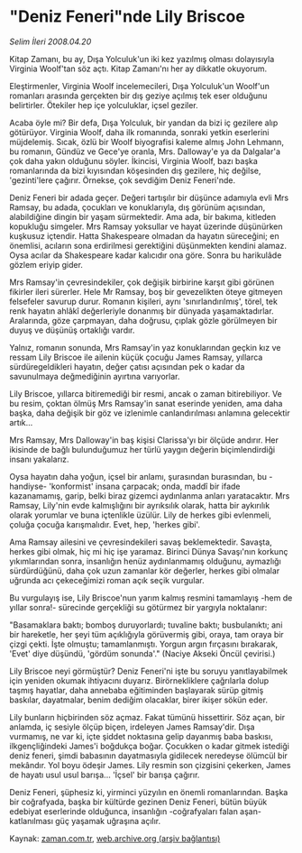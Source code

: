 # "Deniz Feneri"nde Lily Briscoe

*Selim İleri 2008.04.20*

<tr><td class="metin" colspan="2" style="padding-top: 20px; padding-left: 5px; padding-right: 10px;">Kitap Zamanı, bu ay, Dışa Yolculuk'un iki kez yazılmış olması dolayısıyla Virginia Woolf'tan söz açtı. Kitap Zamanı'nı her ay dikkatle okuyorum.</td></tr><tr><td class="metin" colspan="2" style="padding-top: 20px; padding-left: 5px; padding-right: 10px;"><p>Eleştirmenler, Virginia Woolf incelemecileri, Dışa Yolculuk'un Woolf'un romanları arasında gerçekten bir dış geziye açılmış tek eser olduğunu belirtirler. Ötekiler hep içe yolculuklar, içsel geziler.
<p>Acaba öyle mi? Bir defa, Dışa Yolculuk, bir yandan da bizi iç gezilere alıp götürüyor. Virginia Woolf, daha ilk romanında, sonraki yetkin eserlerini müjdelemiş. Sıcak, özlü bir Woolf biyografisi kaleme almış John Lehmann, bu romanın, Gündüz ve Gece'ye oranla, Mrs. Dalloway'e ya da Dalgalar'a çok daha yakın olduğunu söyler. İkincisi, Virginia Woolf, bazı başka romanlarında da bizi kıyısından köşesinden dış gezilere, hiç değilse, 'gezinti'lere çağırır. Örnekse, çok sevdiğim Deniz Feneri'nde.
<p>Deniz Feneri bir adada geçer. Değeri tartışılır bir düşünce adamıyla evli Mrs Ramsay, bu adada, çocukları ve konuklarıyla, dış görünüm açısından, alabildiğine dingin bir yaşam sürmektedir. Ama ada, bir bakıma, kitleden kopukluğu simgeler. Mrs Ramsay yoksullar ve hayat üzerinde düşünürken kuşkusuz içtendir. Hatta Shakespeare olmadan da hayatın süreceğini; en önemlisi, acıların sona erdirilmesi gerektiğini düşünmekten kendini alamaz. Oysa acılar da Shakespeare kadar kalıcıdır ona göre. Sonra bu harikulâde gözlem eriyip gider.
<p>Mrs Ramsay'in çevresindekiler, çok değişik birbirine karşıt gibi görünen fikirler ileri sürerler. Hele Mr Ramsay, boş bir gevezelikten öteye gitmeyen felsefeler savurup durur. Romanın kişileri, aynı 'sınırlandırılmış', törel, tek renk hayatın ahlâkî değerleriyle donanmış bir dünyada yaşamaktadırlar. Aralarında, göze çarpmayan, daha doğrusu, çıplak gözle görülmeyen bir duyuş ve düşünüş ortaklığı vardır.
<p>Yalnız, romanın sonunda, Mrs Ramsay'in yaz konuklarından geçkin kız ve ressam Lily Briscoe ile ailenin küçük çocuğu James Ramsay, yıllarca sürdüregeldikleri hayatın, değer çatısı açısından pek o kadar da savunulmaya değmediğinin ayırtına varıyorlar.
<p>Lily Briscoe, yıllarca bitiremediği bir resmi, ancak o zaman bitirebiliyor. Ve bu resim, çoktan ölmüş Mrs Ramsay'in sanat eserinde yeniden, ama daha başka, daha değişik bir göz ve izlenimle canlandırılması anlamına gelecektir artık...
<p>Mrs Ramsay, Mrs Dalloway'in baş kişisi Clarissa'yı bir ölçüde andırır. Her ikisinde de bağlı bulunduğumuz her türlü yaygın değerin biçimlendirdiği insanı yakalarız. 
<p>Oysa hayatın daha yoğun, içsel bir anlamı, şurasından burasından, bu -handiyse- 'konformist' insana çarpacak; onda, maddî bir ifade kazanamamış, garip, belki biraz gizemci aydınlanma anları yaratacaktır. Mrs Ramsay, Lily'nin evde kalmışlığını bir ayrıksılık olarak, hatta bir aykırılık olarak yorumlar ve buna içtenlikle üzülür. Lily de herkes gibi evlenmeli, çoluğa çocuğa karışmalıdır. Evet, hep, 'herkes gibi'.
<p>Ama Ramsay ailesini ve çevresindekileri savaş beklemektedir. Savaşta, herkes gibi olmak, hiç mi hiç işe yaramaz. Birinci Dünya Savaşı'nın korkunç yıkımlarından sonra, insanlığın henüz aydınlanmamış olduğunu, aymazlığı sürdürdüğünü, daha çok uzun zamanlar kör değerler, herkes gibi olmalar uğrunda acı çekeceğimizi roman açık seçik vurgular.
<p>Bu vurgulayış ise, Lily Briscoe'nun yarım kalmış resmini tamamlayış -hem de yıllar sonra!- sürecinde gerçekliği su götürmez bir yargıyla noktalanır:
<p>"Basamaklara baktı; bomboş duruyorlardı; tuvaline baktı; busbulanıktı; ani bir hareketle, her şeyi tüm açıklığıyla görüvermiş gibi, oraya, tam oraya bir çizgi çekti. İşte olmuştu; tamamlanmıştı. Yorgun argın fırçasını bırakarak, 'Evet' diye düşündü, 'gördüm sonunda'." (Naciye Akseki Öncül çevirisi.)
<p>Lily Briscoe neyi görmüştür? Deniz Feneri'ni işte bu soruyu yanıtlayabilmek için yeniden okumak ihtiyacını duyarız. Birörnekliklere çağrılarla dolup taşmış hayatlar, daha annebaba eğitiminden başlayarak sürüp gitmiş baskılar, dayatmalar, benim dediğim olacaklar, birer ikişer sökün eder.
<p>Lily bunların hiçbirinden söz açmaz. Fakat tümünü hissettirir. Söz açan, bir anlamda, iç sesiyle ölçüp biçen, irdeleyen James Ramsay'dir. Dışa vurmamış, ne var ki, içte şiddet noktasına gelip dayanmış baba baskısı, ilkgençliğindeki James'i boğdukça boğar. Çocukken o kadar gitmek istediği deniz feneri, şimdi babasının dayatmasıyla gidilecek neredeyse ölümcül bir mekândır. Yol boyu ödeşir James. Lily resmin son çizgisini çekerken, James de hayatı usul usul barışa... 'İçsel' bir barışa çağırır.
<p>Deniz Feneri, şüphesiz ki, yirminci yüzyılın en önemli romanlarından. Başka bir coğrafyada, başka bir kültürde gezinen Deniz Feneri, bütün büyük edebiyat eserlerinde olduğunca, insanlığın -coğrafyaları falan aşan- katlanılması güç yaşamak uğraşına açılır.<br/></p></p></p></p></p></p></p></p></p></p></p></p></p></p></td></tr>

Kaynak: [zaman.com.tr](http://zaman.com.tr/yazar.do?yazino=679061), [web.archive.org (arşiv bağlantısı)](http://web.archive.org/web/20080620035558/http://www.zaman.com.tr:80/yazar.do?yazino=679061)
